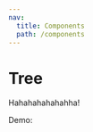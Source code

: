 ```yaml
---
nav:
  title: Components
  path: /components
---
```


# Tree

Hahahahahahahha!

Demo:

<code src="./demo/basic.tsx" title="可编辑" />

